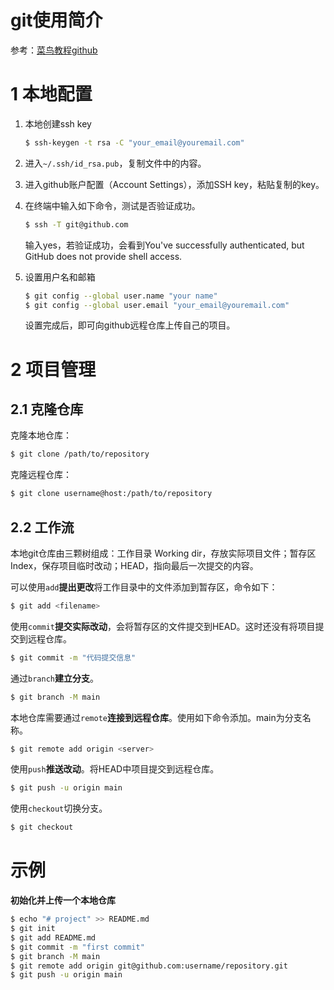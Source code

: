 # git使用简介

参考：[菜鸟教程github](https://www.runoob.com/w3cnote/git-guide.html)

# 1 本地配置

1. 本地创建ssh key
   
   ```bash
   $ ssh-keygen -t rsa -C "your_email@youremail.com"
   ```

2. 进入`~/.ssh/id_rsa.pub`，复制文件中的内容。

3. 进入github账户配置（Account Settings），添加SSH key，粘贴复制的key。

4. 在终端中输入如下命令，测试是否验证成功。
   
   ```bash
   $ ssh -T git@github.com
   ```
   
    输入yes，若验证成功，会看到You've successfully authenticated, but GitHub does not provide shell access.

5. 设置用户名和邮箱
   
   ```bash
   $ git config --global user.name "your name"
   $ git config --global user.email "your_email@youremail.com"
   ```
   
    设置完成后，即可向github远程仓库上传自己的项目。

# 2 项目管理

## 2.1 克隆仓库

克隆本地仓库：

```bash
$ git clone /path/to/repository 
```

克隆远程仓库：

```bash
$ git clone username@host:/path/to/repository
```

## 2.2 工作流

本地git仓库由三颗树组成：工作目录 Working dir，存放实际项目文件；暂存区 Index，保存项目临时改动；HEAD，指向最后一次提交的内容。

可以使用`add`**提出更改**将工作目录中的文件添加到暂存区，命令如下：

```bash
$ git add <filename>
```

使用`commit`**提交实际改动**，会将暂存区的文件提交到HEAD。这时还没有将项目提交到远程仓库。

```bash
$ git commit -m "代码提交信息"
```

通过`branch`**建立分支**。

```bash
$ git branch -M main
```

本地仓库需要通过`remote`**连接到远程仓库**。使用如下命令添加。main为分支名称。

```bash
$ git remote add origin <server>
```

使用`push`**推送改动**。将HEAD中项目提交到远程仓库。

```bash
$ git push -u origin main
```

使用`checkout`切换分支。

```bash
$ git checkout
```

# 示例

**初始化并上传一个本地仓库**

```bash
$ echo "# project" >> README.md
$ git init
$ git add README.md
$ git commit -m "first commit"
$ git branch -M main
$ git remote add origin git@github.com:username/repository.git
$ git push -u origin main
```

